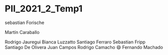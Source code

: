 
# PII_2021_2_Temp1

sebastian Forische

Martín Caraballo

Rodrigo Jauregui
Bianca Luzzatto
Santiago Ferraro
Sebastian Fripp
Santiago De Olivera
Juan Campos
Rodrigo Camacho
:smile: Fernando Machado
